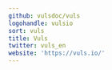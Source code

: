 ```yaml
---
github: vulsdoc/vuls
logohandle: vulsio
sort: vuls
title: Vuls
twitter: vuls_en
website: 'https://vuls.io/'
---
```

